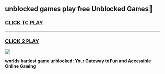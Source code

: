 
## unblocked games play free Unblocked Games👋
<h3>
<a href="https://premium.freeplayer.one?title=unblocked_games_play_free&ref=16F">CLICK TO PLAY</a></h3>
<hr>

<h3>
<a href="https://premium.freeplayer.one?title=unblocked_games_play_free&ref=16F">CLICK 2 PLAY</a>
  
</h3>

<a href="https://premium.freeplayer.one?title=unblocked_games_play_free&ref=16F/"><img src="https://clearcache.store/games.png"></a>


**worlds hardest game unblocked: Your Gateway to Fun and Accessible Online Gaming**
